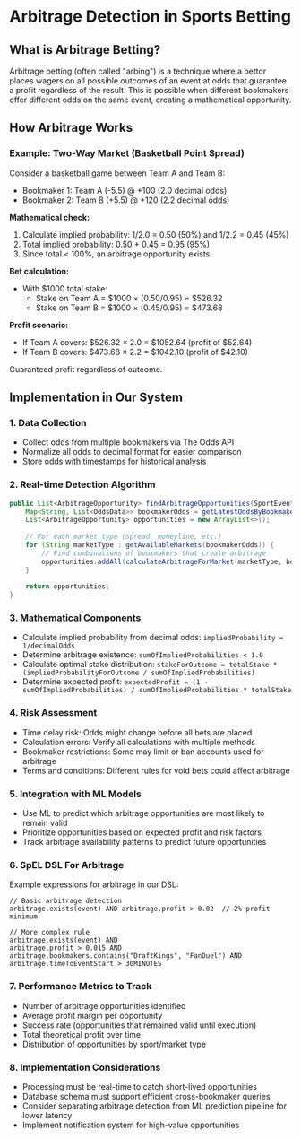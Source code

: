 # Arbitrage Detection in Sports Betting

## What is Arbitrage Betting?

Arbitrage betting (often called "arbing") is a technique where a bettor places wagers on all possible outcomes of an event at odds that guarantee a profit regardless of the result. This is possible when different bookmakers offer different odds on the same event, creating a mathematical opportunity.

## How Arbitrage Works

### Example: Two-Way Market (Basketball Point Spread)

Consider a basketball game between Team A and Team B:

- Bookmaker 1: Team A (-5.5) @ +100 (2.0 decimal odds)
- Bookmaker 2: Team B (+5.5) @ +120 (2.2 decimal odds)

**Mathematical check:**
1. Calculate implied probability: 1/2.0 = 0.50 (50%) and 1/2.2 = 0.45 (45%)
2. Total implied probability: 0.50 + 0.45 = 0.95 (95%)
3. Since total < 100%, an arbitrage opportunity exists

**Bet calculation:**
- With $1000 total stake:
   - Stake on Team A = $1000 × (0.50/0.95) = $526.32
   - Stake on Team B = $1000 × (0.45/0.95) = $473.68
   
**Profit scenario:**
- If Team A covers: $526.32 × 2.0 = $1052.64 (profit of $52.64)
- If Team B covers: $473.68 × 2.2 = $1042.10 (profit of $42.10)

Guaranteed profit regardless of outcome.

## Implementation in Our System

### 1. Data Collection
- Collect odds from multiple bookmakers via The Odds API
- Normalize all odds to decimal format for easier comparison
- Store odds with timestamps for historical analysis

### 2. Real-time Detection Algorithm
```java
public List<ArbitrageOpportunity> findArbitrageOpportunities(SportEvent event) {
    Map<String, List<OddsData>> bookmakerOdds = getLatestOddsByBookmaker(event.getId());
    List<ArbitrageOpportunity> opportunities = new ArrayList<>();
    
    // For each market type (spread, moneyline, etc.)
    for (String marketType : getAvailableMarkets(bookmakerOdds)) {
        // Find combinations of bookmakers that create arbitrage
        opportunities.addAll(calculateArbitrageForMarket(marketType, bookmakerOdds));
    }
    
    return opportunities;
}
```

### 3. Mathematical Components
- Calculate implied probability from decimal odds: `impliedProbability = 1/decimalOdds`
- Determine arbitrage existence: `sumOfImpliedProbabilities < 1.0`
- Calculate optimal stake distribution: `stakeForOutcome = totalStake * (impliedProbabilityForOutcome / sumOfImpliedProbabilities)`
- Determine expected profit: `expectedProfit = (1 - sumOfImpliedProbabilities) / sumOfImpliedProbabilities * totalStake`

### 4. Risk Assessment
- Time delay risk: Odds might change before all bets are placed
- Calculation errors: Verify all calculations with multiple methods
- Bookmaker restrictions: Some may limit or ban accounts used for arbitrage
- Terms and conditions: Different rules for void bets could affect arbitrage

### 5. Integration with ML Models
- Use ML to predict which arbitrage opportunities are most likely to remain valid
- Prioritize opportunities based on expected profit and risk factors
- Track arbitrage availability patterns to predict future opportunities

### 6. SpEL DSL For Arbitrage
Example expressions for arbitrage in our DSL:
```
// Basic arbitrage detection
arbitrage.exists(event) AND arbitrage.profit > 0.02  // 2% profit minimum

// More complex rule
arbitrage.exists(event) AND 
arbitrage.profit > 0.015 AND 
arbitrage.bookmakers.contains("DraftKings", "FanDuel") AND
arbitrage.timeToEventStart > 30MINUTES
```

### 7. Performance Metrics to Track
- Number of arbitrage opportunities identified
- Average profit margin per opportunity
- Success rate (opportunities that remained valid until execution)
- Total theoretical profit over time
- Distribution of opportunities by sport/market type

### 8. Implementation Considerations
- Processing must be real-time to catch short-lived opportunities
- Database schema must support efficient cross-bookmaker queries
- Consider separating arbitrage detection from ML prediction pipeline for lower latency
- Implement notification system for high-value opportunities
